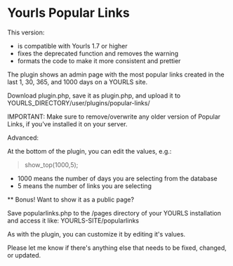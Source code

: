 # Yourls Popular Links

This version:
* is compatible with Yourls 1.7 or higher
* fixes the deprecated function and removes the warning
* formats the code to make it more consistent and prettier

The plugin shows an admin page with the most popular links created in the last 1, 30, 365, and 1000 days on a YOURLS site.

Download plugin.php, save it as plugin.php, and upload it to YOURLS_DIRECTORY/user/plugins/popular-links/

IMPORTANT:  Make sure to remove/overwrite any older version of Popular Links, if you've installed it on your server.

Advanced:

At the bottom of the plugin, you can edit the values, e.g.:

> show_top(1000,5);

* 1000 means the number of days you are selecting from the database
* 5 means the number of links you are selecting

** Bonus! Want to show it as a public page?

Save popularlinks.php to the /pages directory of your YOURLS installation
and access it like: YOURLS-SITE/popularlinks

As with the plugin, you can customize it by editing it's values.

Please let me know if there's anything else that needs to be fixed, changed, or updated.
